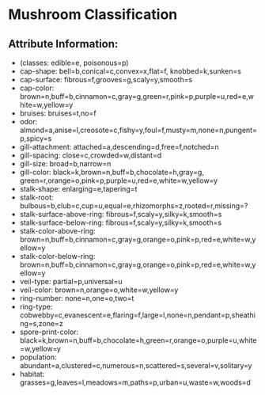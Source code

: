 # Mushroom Classification

## Attribute Information:

  - (classes: edible=e, poisonous=p)
  - cap-shape: bell=b,conical=c,convex=x,flat=f, knobbed=k,sunken=s
  - cap-surface: fibrous=f,grooves=g,scaly=y,smooth=s
  - cap-color: brown=n,buff=b,cinnamon=c,gray=g,green=r,pink=p,purple=u,red=e,white=w,yellow=y
  - bruises: bruises=t,no=f
  - odor: almond=a,anise=l,creosote=c,fishy=y,foul=f,musty=m,none=n,pungent=p,spicy=s
  - gill-attachment: attached=a,descending=d,free=f,notched=n
  - gill-spacing: close=c,crowded=w,distant=d
  - gill-size: broad=b,narrow=n
  - gill-color: black=k,brown=n,buff=b,chocolate=h,gray=g, green=r,orange=o,pink=p,purple=u,red=e,white=w,yellow=y
  - stalk-shape: enlarging=e,tapering=t
  - stalk-root: bulbous=b,club=c,cup=u,equal=e,rhizomorphs=z,rooted=r,missing=?
  - stalk-surface-above-ring: fibrous=f,scaly=y,silky=k,smooth=s
  - stalk-surface-below-ring: fibrous=f,scaly=y,silky=k,smooth=s
  - stalk-color-above-ring: brown=n,buff=b,cinnamon=c,gray=g,orange=o,pink=p,red=e,white=w,yellow=y
  - stalk-color-below-ring: brown=n,buff=b,cinnamon=c,gray=g,orange=o,pink=p,red=e,white=w,yellow=y
  - veil-type: partial=p,universal=u
  - veil-color: brown=n,orange=o,white=w,yellow=y
  - ring-number: none=n,one=o,two=t
  - ring-type: cobwebby=c,evanescent=e,flaring=f,large=l,none=n,pendant=p,sheathing=s,zone=z
  - spore-print-color: black=k,brown=n,buff=b,chocolate=h,green=r,orange=o,purple=u,white=w,yellow=y
  - population: abundant=a,clustered=c,numerous=n,scattered=s,several=v,solitary=y
  - habitat: grasses=g,leaves=l,meadows=m,paths=p,urban=u,waste=w,woods=d
